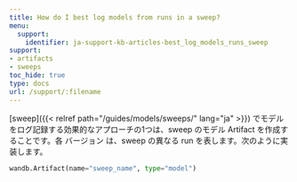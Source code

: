 ```yaml
---
title: How do I best log models from runs in a sweep?
menu:
  support:
    identifier: ja-support-kb-articles-best_log_models_runs_sweep
support:
- artifacts
- sweeps
toc_hide: true
type: docs
url: /support/:filename
---
```


[sweep]({{< relref path="/guides/models/sweeps/" lang="ja" >}}) でモデルをログ記録する効果的なアプローチの1つは、sweep のモデル Artifact を作成することです。各 バージョン は、sweep の異なる run を表します。次のように実装します。

```python
wandb.Artifact(name="sweep_name", type="model")
```
